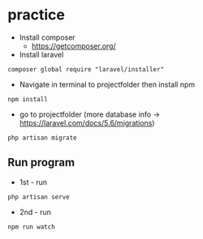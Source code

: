 # practice

* Install composer 
  - https://getcomposer.org/
* Install laravel 
``` 
composer global require "laravel/installer" 
```
* Navigate in terminal to projectfolder then install npm
```
npm install
```
* go to projectfolder (more database info -> https://laravel.com/docs/5.6/migrations)
```
php artisan migrate
```

## Run program
* 1st - run 
```
php artisan serve
```
* 2nd - run 
```
npm run watch
```
